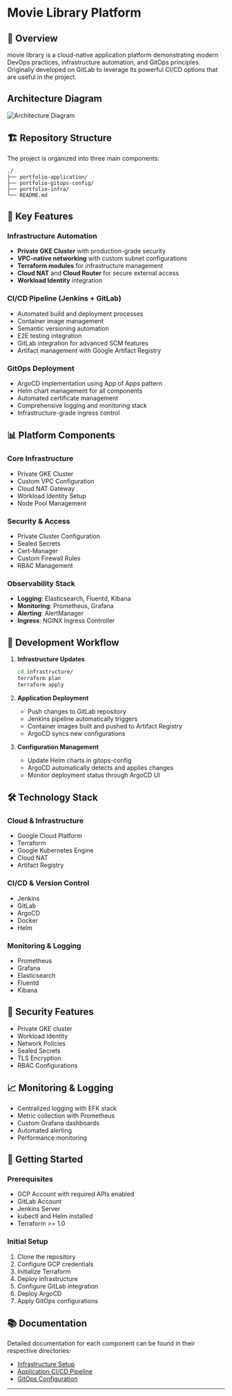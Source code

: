 # Movie Library Platform

## 🌟 Overview
movie library is a cloud-native application platform demonstrating modern DevOps practices, infrastructure automation, and GitOps principles. Originally developed on GitLab to leverage its powerful CI/CD options that are useful in the project.

## Architecture Diagram
![Architecture Diagram](./images/portfolio.png)

## 🏗️ Repository Structure

The project is organized into three main components:

```
./
├── portfolio-application/
├── portfolio-gitops-config/
├── portfolio-infra/
└── README.md
```

## 🚀 Key Features

### Infrastructure Automation
- **Private GKE Cluster** with production-grade security
- **VPC-native networking** with custom subnet configurations
- **Terraform modules** for infrastructure management
- **Cloud NAT** and **Cloud Router** for secure external access
- **Workload Identity** integration

### CI/CD Pipeline (Jenkins + GitLab)
- Automated build and deployment processes
- Container image management
- Semantic versioning automation
- E2E testing integration
- GitLab integration for advanced SCM features
- Artifact management with Google Artifact Registry

### GitOps Deployment
- ArgoCD implementation using App of Apps pattern
- Helm chart management for all components
- Automated certificate management
- Comprehensive logging and monitoring stack
- Infrastructure-grade ingress control

## 📊 Platform Components

### Core Infrastructure
- Private GKE Cluster
- Custom VPC Configuration
- Cloud NAT Gateway
- Workload Identity Setup
- Node Pool Management

### Security & Access
- Private Cluster Configuration
- Sealed Secrets
- Cert-Manager
- Custom Firewall Rules
- RBAC Management

### Observability Stack
- **Logging**: Elasticsearch, Fluentd, Kibana
- **Monitoring**: Prometheus, Grafana
- **Alerting**: AlertManager
- **Ingress**: NGINX Ingress Controller

## 🔄 Development Workflow

1. **Infrastructure Updates**
   ```bash
   cd infrastructure/
   terraform plan
   terraform apply
   ```

2. **Application Deployment**
   - Push changes to GitLab repository
   - Jenkins pipeline automatically triggers
   - Container images built and pushed to Artifact Registry
   - ArgoCD syncs new configurations

3. **Configuration Management**
   - Update Helm charts in gitops-config
   - ArgoCD automatically detects and applies changes
   - Monitor deployment status through ArgoCD UI

## 🛠️ Technology Stack

### Cloud & Infrastructure
- Google Cloud Platform
- Terraform
- Google Kubernetes Engine
- Cloud NAT
- Artifact Registry

### CI/CD & Version Control
- Jenkins
- GitLab
- ArgoCD
- Docker
- Helm

### Monitoring & Logging
- Prometheus
- Grafana
- Elasticsearch
- Fluentd
- Kibana

## 🔐 Security Features

- Private GKE cluster
- Workload Identity
- Network Policies
- Sealed Secrets
- TLS Encryption
- RBAC Configurations

## 📈 Monitoring & Logging

- Centralized logging with EFK stack
- Metric collection with Prometheus
- Custom Grafana dashboards
- Automated alerting
- Performance monitoring

## 🚀 Getting Started

### Prerequisites
- GCP Account with required APIs enabled
- GitLab Account
- Jenkins Server
- kubectl and Helm installed
- Terraform >= 1.0

### Initial Setup
1. Clone the repository
2. Configure GCP credentials
3. Initialize Terraform
4. Deploy infrastructure
5. Configure GitLab integration
6. Deploy ArgoCD
7. Apply GitOps configurations

## 📚 Documentation

Detailed documentation for each component can be found in their respective directories:
- [Infrastructure Setup](./portfolio-infra/README.md)
- [Application CI/CD Pipeline](./portfolio-application/README.md)
- [GitOps Configuration](./portfolio-gitops-config/README.md)

---
